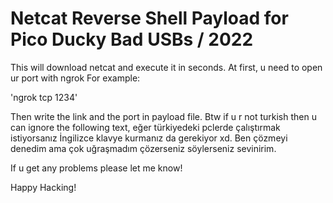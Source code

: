 # Netcat Reverse Shell Payload for Pico Ducky Bad USBs / 2022
This will download netcat and execute it in seconds.
At first, u need to open ur port with ngrok
For example:

'ngrok tcp 1234'

Then write the link and the port in payload file.
Btw if u r not turkish then u can ignore the following text, eğer türkiyedeki pclerde çalıştırmak istiyorsanız İngilizce klavye kurmanız da gerekiyor xd. Ben çözmeyi denedim ama çok uğraşmadım çözerseniz söylerseniz sevinirim.

If u get any problems please let me know!

Happy Hacking!
